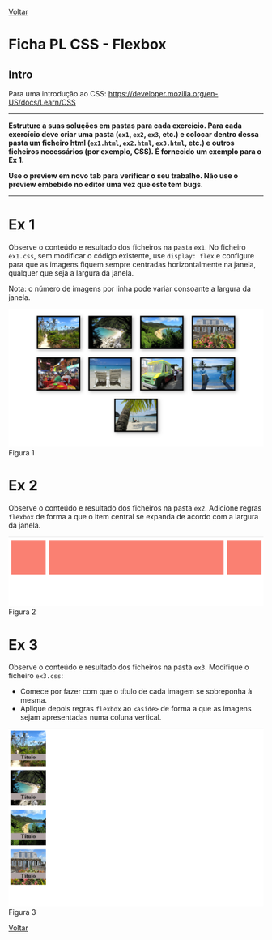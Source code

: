[Voltar](/.tutorial/1.begin.md)
# Ficha PL CSS - Flexbox

## Intro
Para uma introdução ao CSS: https://developer.mozilla.org/en-US/docs/Learn/CSS

--- 

**Estruture a suas soluções em pastas para cada exercício. Para cada exercício deve criar uma pasta (`ex1`, `ex2`, `ex3`, etc.) e colocar dentro dessa pasta um ficheiro html (`ex1.html`, `ex2.html`, `ex3.html`, etc.) e outros ficheiros necessários (por exemplo, CSS). É fornecido um exemplo para o Ex 1.**

__Use o preview em novo tab para verificar o seu trabalho. Não use o preview embebido no editor uma vez que este tem bugs.__

--- 



# Ex 1

Observe o conteúdo e resultado dos ficheiros na pasta `ex1`.
No ficheiro `ex1.css`, sem modificar o código existente, use `display: flex` e configure para que as imagens fiquem sempre centradas horizontalmente na janela, qualquer que seja a largura da janela. 

Nota: o número de imagens por linha pode variar consoante a largura da janela.

![](assets/fig1.png)
Figura 1


# Ex 2
Observe o conteúdo e resultado dos ficheiros na pasta `ex2`.
Adicione regras `flexbox` de forma a que o item central se expanda de acordo com a largura da janela.

![](assets/fig2.png)
Figura 2

# Ex 3
Observe o conteúdo e resultado dos ficheiros na pasta `ex3`.
Modifique o ficheiro `ex3.css`:
- Comece por fazer com que o título de cada imagem se sobreponha à mesma.
- Aplique depois regras `flexbox` ao `<aside>` de forma a que as imagens sejam apresentadas numa coluna vertical.
  
![](assets/fig3.png)
Figura 3


[Voltar](/.tutorial/1.begin.md)